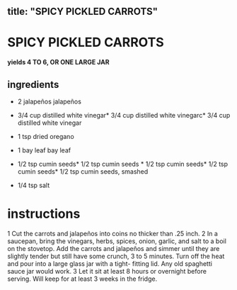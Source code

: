 

	
title: "SPICY PICKLED CARROTS"
---
# SPICY PICKLED CARROTS
#### yields 4 TO 6, OR ONE LARGE JAR
## ingredients
* 2 jalapeños jalapeños
* 3/4 cup distilled white vinegar* 3/4 cup distilled white vinegarc* 3/4 cup distilled white vinegar
* 1 tsp dried oregano

* 1 bay leaf bay leaf
* 1/2 tsp cumin seeds* 1/2 tsp cumin seeds * 1/2 tsp cumin seeds* 1/2 tsp cumin seeds* 1/2 tsp cumin seeds, smashed

* 1/4 tsp salt

# instructions
1 Cut the carrots and jalapeños into coins no thicker than .25 inch.
2 In a saucepan, bring the vinegars, herbs, spices, onion, garlic, and salt to a boil on the
stovetop. Add the carrots and jalapeños and simmer until they are slightly tender but still have
some crunch, 3 to 5 minutes. Turn off the heat and pour into a large glass jar with a tight-
fitting lid. Any old spaghetti sauce jar would work.
3 Let it sit at least 8 hours or overnight before serving. Will keep for at least 3 weeks in the
fridge.
	

